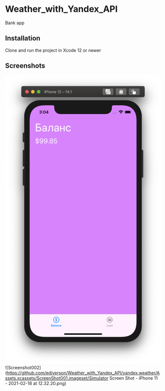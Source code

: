# Weather_with_Yandex_API
Bank app

## Installation

Clone and run the project in Xcode 12 or newer

## Screenshots

![Screenshot001](https://github.com/ediverson/Bank/blob/main/Bank/Assets.xcassets/Screenshot001.imageset/Screenshot001.png)
![Screenshot002](https://github.com/ediverson/Weather_with_Yandex_API/yandex.weather/Assets.xcassets/ScreenShot001.imageset/Simulator Screen Shot - iPhone 11 - 2021-02-18 at 12.32.20.png)
